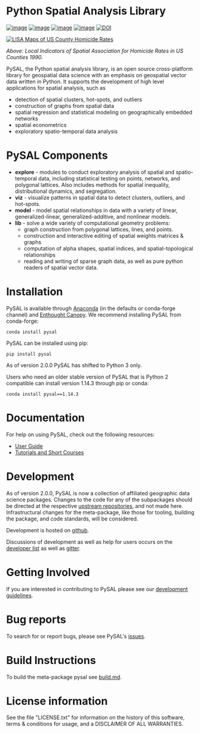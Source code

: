 Python Spatial Analysis Library
===============================

[![image](https://travis-ci.org/pysal/pysal.svg)](https://travis-ci.org/pysal)
[![image](https://coveralls.io/repos/pysal/pysal/badge.svg?branch=master)](https://coveralls.io/r/pysal/pysal?branch=master)
[![image](https://badges.gitter.im/pysal/pysal.svg)](https://gitter.im/pysal/pysal)
[![image](https://readthedocs.org/projects/pip/badge/?version=latest)](http://pysal.readthedocs.io/en/latest/index.html)
[![DOI](https://zenodo.org/badge/8295380.svg)](https://zenodo.org/badge/latestdoi/8295380)



[![LISA Maps of US County Homicide Rates](https://farm2.staticflickr.com/1699/23937788493_1b9d147b9f_z.jpg)](http://nbviewer.ipython.org/urls/gist.githubusercontent.com/darribas/657e0568df7a63362762/raw/pysal_lisa_maps.ipynb)

*Above: Local Indicators of Spatial Association for Homicide Rates in US
Counties 1990.*

PySAL, the Python spatial analysis library, is an open source
cross-platform library for geospatial data science with an emphasis on
geospatial vector data written in Python. It supports the development of
high level applications for spatial analysis, such as

-   detection of spatial clusters, hot-spots, and outliers
-   construction of graphs from spatial data
-   spatial regression and statistical modeling on geographically
    embedded networks
-   spatial econometrics
-   exploratory spatio-temporal data analysis

PySAL Components
================

-   **explore** - modules to conduct exploratory analysis of spatial and spatio-temporal data, including statistical testing on points, networks, and
    polygonal lattices.  Also includes methods for spatial inequality, distributional dynamics, and segregation.
-   **viz** - visualize patterns in spatial data to detect clusters,
    outliers, and hot-spots.
-   **model** - model spatial relationships in data with a variety of
    linear, generalized-linear, generalized-additive, and nonlinear
    models.
-   **lib** - solve a wide variety of computational geometry problems:
    -   graph construction from polygonal lattices, lines, and points.
    -   construction and interactive editing of spatial weights matrices
        & graphs
    -   computation of alpha shapes, spatial indices, and
        spatial-topological relationships
    -   reading and writing of sparse graph data, as well as pure python
        readers of spatial vector data.

Installation
============

PySAL is available through
[Anaconda](https://www.continuum.io/downloads) (in the defaults or
conda-forge channel) and [Enthought
Canopy](https://www.enthought.com/products/canopy/). We recommend
installing PySAL from conda-forge:

``` {.sourceCode .bash}
conda install pysal
```

PySAL can be installed using pip:

``` {.sourceCode .bash}
pip install pysal
```

As of version 2.0.0 PySAL has shifted to Python 3 only.

Users who need an older stable version of PySAL that is Python 2
compatible can install version 1.14.3 through pip or conda:

``` {.sourceCode .bash}
conda install pysal==1.14.3
```

Documentation
=============

For help on using PySAL, check out the following resources:

-   [User
    Guide](https://pysal.readthedocs.io/en/latest/)
-   [Tutorials and Short
    Courses](https://github.com/pysal/notebooks)

Development
===========

As of version 2.0.0, PySAL is now a collection of affiliated geographic data
science packages. Changes to the code for any of the subpackages should be
directed at the respective [upstream
repositories](http://github.com/pysal/help), and not made here. Infrastructural
changes for the meta-package, like those for tooling, building the package, and
code standards, will be considered.

Development is hosted on [github](https://github.com/pysal/pysal).

Discussions of development as well as help for users occurs on the
[developer list](http://groups.google.com/group/pysal-dev) as well as
[gitter](https://gitter.im/pysal/pysal?).

Getting Involved
================

If you are interested in contributing to PySAL please see our
[development guidelines](https://github.com/pysal/pysal/wiki).

Bug reports
===========

To search for or report bugs, please see PySAL\'s
[issues](http://github.com/pysal/pysal/issues).

Build Instructions
=======================

To build the meta-package pysal see [build.md](build.md).



License information
===================

See the file \"LICENSE.txt\" for information on the history of this
software, terms & conditions for usage, and a DISCLAIMER OF ALL
WARRANTIES.

